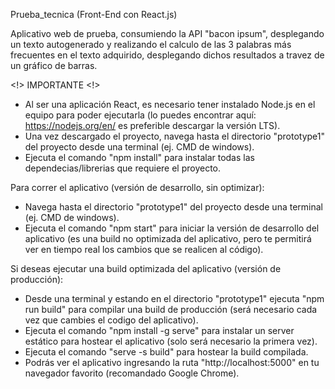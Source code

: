 Prueba_tecnica (Front-End con React.js)

Aplicativo web de prueba, consumiendo la API "bacon ipsum", desplegando un texto autogenerado y realizando el calculo de las 3 palabras más frecuentes en el texto adquirido, desplegando dichos resultados a travez de un gráfico de barras.

<!> IMPORTANTE <!>
- Al ser una aplicación React, es necesario tener instalado Node.js en el equipo para poder ejecutarla (lo puedes encontrar aquí: https://nodejs.org/en/ es preferible descargar la versión LTS).
- Una vez descargado el proyecto, navega hasta el directorio "prototype1" del proyecto desde una terminal (ej. CMD de windows).
- Ejecuta el comando "npm install" para instalar todas las dependecias/librerias que requiere el proyecto.

Para correr el aplicativo (versión de desarrollo, sin optimizar):
- Navega hasta el directorio "prototype1" del proyecto desde una terminal (ej. CMD de windows).
- Ejecuta el comando "npm start" para iniciar la versión de desarrollo del aplicativo (es una build no optimizada del aplicativo, pero te permitirá ver en tiempo real los cambios que se realicen al código).

Si deseas ejecutar una build optimizada del aplicativo (versión de producción):
- Desde una terminal y estando en el directorio "prototype1" ejecuta "npm run build" para compilar una build de producción (será necesario cada vez que cambies el codigo del aplicativo).
- Ejecuta el comando "npm install -g serve" para instalar un server estático para hostear el aplicativo (solo será necesario la primera vez).
- Ejecuta el comando "serve -s build" para hostear la build compilada.
- Podrás ver el aplicativo ingresando la ruta "http://localhost:5000" en tu navegador favorito (recomandado Google Chrome).
